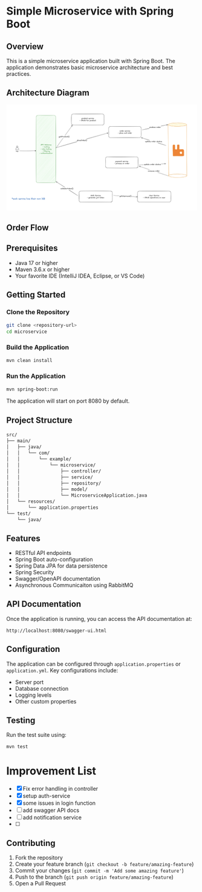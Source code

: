 # Simple Microservice with Spring Boot

## Overview
This is a simple microservice application built with Spring Boot. The application demonstrates basic microservice architecture and best practices.

## Architecture Diagram
![diagram](./image/Screenshot%202025-06-29%20at%2014.14.30.png)

## Order Flow


## Prerequisites
- Java 17 or higher
- Maven 3.6.x or higher
- Your favorite IDE (IntelliJ IDEA, Eclipse, or VS Code)

## Getting Started

### Clone the Repository
```bash
git clone <repository-url>
cd microservice
```

### Build the Application
```bash
mvn clean install
```

### Run the Application
```bash
mvn spring-boot:run
```

The application will start on port 8080 by default.

## Project Structure
```
src/
├── main/
│   ├── java/
│   │   └── com/
│   │       └── example/
│   │           └── microservice/
│   │               ├── controller/
│   │               ├── service/
│   │               ├── repository/
│   │               ├── model/
│   │               └── MicroserviceApplication.java
│   └── resources/
│       └── application.properties
└── test/
    └── java/
```

## Features
- RESTful API endpoints
- Spring Boot auto-configuration
- Spring Data JPA for data persistence
- Spring Security 
- Swagger/OpenAPI documentation
- Asynchronous Communicaiton using RabbitMQ

## API Documentation
Once the application is running, you can access the API documentation at:
```
http://localhost:8080/swagger-ui.html
```

## Configuration
The application can be configured through `application.properties` or `application.yml`. Key configurations include:
- Server port
- Database connection
- Logging levels
- Other custom properties

## Testing
Run the test suite using:
```bash
mvn test
```

# Improvement List
- [x] Fix error handling in controller
- [x] setup auth-service
- [x] some issues in login function
- [ ] add swagger API docs
- [ ] add notification service
- [ ]

## Contributing
1. Fork the repository
2. Create your feature branch (`git checkout -b feature/amazing-feature`)
3. Commit your changes (`git commit -m 'Add some amazing feature'`)
4. Push to the branch (`git push origin feature/amazing-feature`)
5. Open a Pull Request
